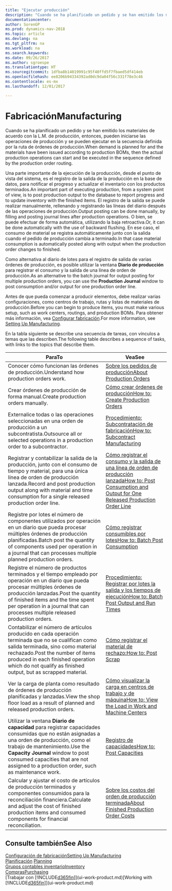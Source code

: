 ```yaml
---
title: "Ejecutar producción"
description: "Cuando se ha planificado un pedido y se han emitido los materiales de acuerdo con la L.M. de producción, entonces, pueden iniciarse las operaciones de producción y se pueden ejecutar en la secuencia definida por la ruta de órdenes de producción."
documentationcenter: 
author: SorenGP
ms.prod: dynamics-nav-2018
ms.topic: article
ms.devlang: na
ms.tgt_pltfrm: na
ms.workload: na
ms.search.keywords: 
ms.date: 09/26/2017
ms.author: sgroespe
ms.translationtype: HT
ms.sourcegitcommit: 1dfba8b14019991c95f40ffd5f7fbaed5df414eb
ms.openlocfilehash: ee8206b94334392ad0dc9da04f56c331f78e3c46
ms.contentlocale: es-mx
ms.lasthandoff: 12/01/2017

---
```

# <a name="manufacturing"></a><span data-ttu-id="53a5c-103">Fabricación</span><span class="sxs-lookup"><span data-stu-id="53a5c-103">Manufacturing</span></span>
<span data-ttu-id="53a5c-104">Cuando se ha planificado un pedido y se han emitido los materiales de acuerdo con la L.M. de producción, entonces, pueden iniciarse las operaciones de producción y se pueden ejecutar en la secuencia definida por la ruta de órdenes de producción.</span><span class="sxs-lookup"><span data-stu-id="53a5c-104">When demand is planned for and the materials have been issued according to production BOMs, then the actual production operations can start and be executed in the sequence defined by the production order routing.</span></span>  

<span data-ttu-id="53a5c-105">Una parte importante de la ejecución de la producción, desde el punto de vista del sistema, es el registro de la salida de la producción en la base de datos, para notificar el progreso y actualizar el inventario con los productos terminados.</span><span class="sxs-lookup"><span data-stu-id="53a5c-105">An important part of executing production, from a system point of view, is to post production output to the database to report progress and to update inventory with the finished items.</span></span> <span data-ttu-id="53a5c-106">El registro de la salida se puede realizar manualmente, rellenando y registrando las líneas del diario después de las operaciones de producción.</span><span class="sxs-lookup"><span data-stu-id="53a5c-106">Output posting can be done manually, by filling and posting journal lines after production operations.</span></span> <span data-ttu-id="53a5c-107">O bien, se puede efectuar de forma automática, utilizando la baja retroactiva.</span><span class="sxs-lookup"><span data-stu-id="53a5c-107">Or, it can be done automatically with the use of backward flushing.</span></span> <span data-ttu-id="53a5c-108">En ese caso, el consumo de material se registra automáticamente junto con la salida cuando el pedido de producción cambia a terminado.</span><span class="sxs-lookup"><span data-stu-id="53a5c-108">In that case material consumption is automatically posted along with output when the production order changes to finished.</span></span>  

<span data-ttu-id="53a5c-109">Como alternativa al diario de lotes para el registro de salida de varias órdenes de producción, es posible utilizar la ventana **Diario de producción** para registrar el consumo y la salida de una línea de orden de producción.</span><span class="sxs-lookup"><span data-stu-id="53a5c-109">As an alternative to the batch journal for output posting for multiple production orders, you can use the **Production Journal** window to post consumption and/or output for one production order line.</span></span>

<span data-ttu-id="53a5c-110">Antes de que pueda comenzar a producir elementos, debe realizar varias configuraciones, como centros de trabajo, rutas y listas de materiales de producción.</span><span class="sxs-lookup"><span data-stu-id="53a5c-110">Before you can begin to produce items, you must make various setup, such as work centers, routings, and production BOMs.</span></span> <span data-ttu-id="53a5c-111">Para obtener más información, vea [Configurar fabricación](production-configure-production-processes.md).</span><span class="sxs-lookup"><span data-stu-id="53a5c-111">For more information, see [Setting Up Manufacturing](production-configure-production-processes.md).</span></span>

<span data-ttu-id="53a5c-112">En la tabla siguiente se describe una secuencia de tareas, con vínculos a temas que las describen.</span><span class="sxs-lookup"><span data-stu-id="53a5c-112">The following table describes a sequence of tasks, with links to the topics that describe them.</span></span>   

|<span data-ttu-id="53a5c-113">**Para**</span><span class="sxs-lookup"><span data-stu-id="53a5c-113">**To**</span></span>|<span data-ttu-id="53a5c-114">**Vea**</span><span class="sxs-lookup"><span data-stu-id="53a5c-114">**See**</span></span>|  
|------------|-------------|  
|<span data-ttu-id="53a5c-115">Conocer cómo funcionan las órdenes de producción.</span><span class="sxs-lookup"><span data-stu-id="53a5c-115">Understand how production orders work.</span></span>|[<span data-ttu-id="53a5c-116">Sobre los pedidos de producción</span><span class="sxs-lookup"><span data-stu-id="53a5c-116">About Production Orders</span></span>](production-about-production-orders.md)|
|<span data-ttu-id="53a5c-117">Crear órdenes de producción de forma manual.</span><span class="sxs-lookup"><span data-stu-id="53a5c-117">Create production orders manually.</span></span>|[<span data-ttu-id="53a5c-118">Cómo crear órdenes de producción</span><span class="sxs-lookup"><span data-stu-id="53a5c-118">How to: Create Production Orders</span></span>](production-how-to-create-production-orders.md)|
|<span data-ttu-id="53a5c-119">Externalice todas o las operaciones seleccionadas en una orden de producción a un subcontratista.</span><span class="sxs-lookup"><span data-stu-id="53a5c-119">Outsource all or selected operations in a production order to a subcontractor.</span></span>|[<span data-ttu-id="53a5c-120">Procedimiento: Subcontratación de fabricación</span><span class="sxs-lookup"><span data-stu-id="53a5c-120">How to: Subcontract Manufacturing</span></span>](production-how-to-subcontract-manufacturing.md)|
|<span data-ttu-id="53a5c-121">Registrar y contabilizar la salida de la producción, junto con el consumo de tiempo y material, para una única línea de orden de producción lanzada.</span><span class="sxs-lookup"><span data-stu-id="53a5c-121">Record and post production output along with material and time consumption for a single released production order line.</span></span>|[<span data-ttu-id="53a5c-122">Cómo registrar el consumo y la salida de una línea de orden de producción lanzada</span><span class="sxs-lookup"><span data-stu-id="53a5c-122">How to: Post Consumption and Output for One Released Production Order Line</span></span>](production-how-to-register-consumption-and-output.md)|  
|<span data-ttu-id="53a5c-123">Registre por lotes el número de componentes utilizados por operación en un diario que pueda procesar múltiples órdenes de producción planificadas.</span><span class="sxs-lookup"><span data-stu-id="53a5c-123">Batch post the quantity of components used per operation in a journal that can processes multiple planned production orders.</span></span>|[<span data-ttu-id="53a5c-124">Cómo registrar consumibles por lotes</span><span class="sxs-lookup"><span data-stu-id="53a5c-124">How to: Batch Post Consumption</span></span>](production-how-to-post-consumption.md)|
|<span data-ttu-id="53a5c-125">Registre el número de productos terminados y el tiempo empleado por operación en un diario que pueda procesar múltiples órdenes de producción lanzadas.</span><span class="sxs-lookup"><span data-stu-id="53a5c-125">Post the quantity of finished items and the time spent per operation in a journal that can processes multiple released production orders.</span></span>|[<span data-ttu-id="53a5c-126">Procedimiento: Registrar por lotes la salida y los tiempos de ejecución</span><span class="sxs-lookup"><span data-stu-id="53a5c-126">How to: Batch Post Output and Run Times</span></span>](production-how-to-post-output-quantity.md)|  
|<span data-ttu-id="53a5c-127">Contabilizar el número de artículos producido en cada operación terminada que no se cualifican como salida terminada, sino como material rechazado.</span><span class="sxs-lookup"><span data-stu-id="53a5c-127">Post the number of items produced in each finished operation which do not qualify as finished output, but as scrapped material.</span></span>|[<span data-ttu-id="53a5c-128">Cómo registrar el material de rechazo:</span><span class="sxs-lookup"><span data-stu-id="53a5c-128">How to: Post Scrap</span></span>](production-how-to-post-scrap.md)|
|<span data-ttu-id="53a5c-129">Ver la carga de planta como resultado de órdenes de producción planificadas y lanzadas.</span><span class="sxs-lookup"><span data-stu-id="53a5c-129">View the shop floor load as a result of planned and released production orders.</span></span>|[<span data-ttu-id="53a5c-130">Cómo visualizar la carga en centros de trabajo y de máquina</span><span class="sxs-lookup"><span data-stu-id="53a5c-130">How to: View the Load in Work and Machine Centers</span></span>](production-how-to-view-the-load-on-work-centers.md)|      
|<span data-ttu-id="53a5c-131">Utilizar la ventana **Diario de capacidad** para registrar capacidades consumidas que no están asignadas a una orden de producción, como el trabajo de mantenimiento.</span><span class="sxs-lookup"><span data-stu-id="53a5c-131">Use the **Capacity Journal** window to post consumed capacities that are not assigned to a production order, such as maintenance work.</span></span>|[<span data-ttu-id="53a5c-132">Registro de capacidades</span><span class="sxs-lookup"><span data-stu-id="53a5c-132">How to: Post Capacities</span></span>](production-how-to-post-capacities.md)|  
|<span data-ttu-id="53a5c-133">Calcular y ajustar el costo de artículos de producción terminados y componentes consumidos para la reconciliación financiera.</span><span class="sxs-lookup"><span data-stu-id="53a5c-133">Calculate and adjust the cost of finished production items and consumed components for financial reconciliation.</span></span>|[<span data-ttu-id="53a5c-134">Sobre los costos del orden de producción terminada</span><span class="sxs-lookup"><span data-stu-id="53a5c-134">About Finished Production Order Costs</span></span>](finance-about-finished-production-order-costs.md)|  

## <a name="see-also"></a><span data-ttu-id="53a5c-135">Consulte también</span><span class="sxs-lookup"><span data-stu-id="53a5c-135">See Also</span></span>  
[<span data-ttu-id="53a5c-136">Configuración de fabricación</span><span class="sxs-lookup"><span data-stu-id="53a5c-136">Setting Up Manufacturing</span></span>](production-configure-production-processes.md)  
<span data-ttu-id="53a5c-137">[Planificación](production-planning.md)    </span><span class="sxs-lookup"><span data-stu-id="53a5c-137">[Planning](production-planning.md)    </span></span>  
[<span data-ttu-id="53a5c-138">Grupos contables inventario</span><span class="sxs-lookup"><span data-stu-id="53a5c-138">Inventory</span></span>](inventory-manage-inventory.md)  
[<span data-ttu-id="53a5c-139">Compras</span><span class="sxs-lookup"><span data-stu-id="53a5c-139">Purchasing</span></span>](purchasing-manage-purchasing.md)  
<span data-ttu-id="53a5c-140">[Trabajar con [!INCLUDE[d365fin](includes/d365fin_md.md)]](ui-work-product.md)</span><span class="sxs-lookup"><span data-stu-id="53a5c-140">[Working with [!INCLUDE[d365fin](includes/d365fin_md.md)]](ui-work-product.md)</span></span>

